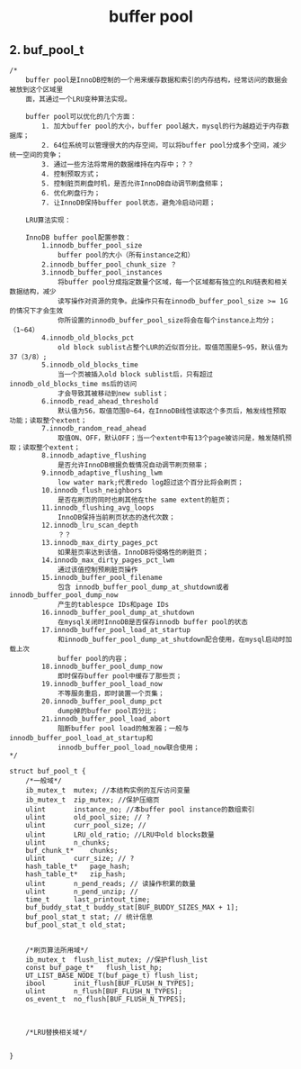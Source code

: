 # <center>buffer pool</center>

## 2. buf_pool_t

	/*
		buffer pool是InnoDB控制的一个用来缓存数据和索引的内存结构，经常访问的数据会被放到这个区域里
		面，其通过一个LRU变种算法实现。
		
		buffer pool可以优化的几个方面：
			1. 加大buffer pool的大小，buffer pool越大，mysql的行为越趋近于内存数据库；
			2. 64位系统可以管理很大的内存空间，可以将buffer pool分成多个空间，减少统一空间的竞争；
			3. 通过一些方法将常用的数据维持在内存中；？？
			4. 控制预取方式；
			5. 控制脏页刷盘时机，是否允许InnoDB自动调节刷盘频率；
			6. 优化刷盘行为；
			7. 让InnoDB保持buffer pool状态，避免冷启动问题；
		
		LRU算法实现：

		InnoDB buffer pool配置参数：
			1.innodb_buffer_pool_size
				buffer pool的大小（所有instance之和）
			2.innodb_buffer_pool_chunk_size ？
			3.innodb_buffer_pool_instances
				将buffer pool分成指定数量个区域，每一个区域都有独立的LRU链表和相关数据结构，减少
				读写操作对资源的竞争。此操作只有在innodb_buffer_pool_size >= 1G的情况下才会生效
				你所设置的innodb_buffer_pool_size将会在每个instance上均分；（1~64）
			4.innodb_old_blocks_pct
				old block sublist占整个LUR的近似百分比，取值范围是5~95，默认值为37（3/8）;
			5.innodb_old_blocks_time
				当一个页被插入old block sublist后，只有超过innodb_old_blocks_time ms后的访问
				才会导致其被移动到new sublist；
			6.innodb_read_ahead_threshold
				默认值为56，取值范围0~64，在InnoDB线性读取这个多页后，触发线性预取功能；读取整个extent；
			7.innodb_random_read_ahead
				取值ON、OFF，默认OFF；当一个extent中有13个page被访问是，触发随机预取；读取整个extent；
			8.innodb_adaptive_flushing
				是否允许InnoDB根据负载情况自动调节刷页频率；
			9.innodb_adaptive_flushing_lwm
				low water mark;代表redo log超过这个百分比将会刷页；
			10.innodb_flush_neighbors
				是否在刷页的同时也刷其他在the same extent的脏页；
			11.innodb_flushing_avg_loops
				InnoDB保持当前刷页状态的迭代次数；
			12.innodb_lru_scan_depth
				？？
			13.innodb_max_dirty_pages_pct
				如果脏页率达到该值，InnoDB将侵略性的刷脏页；
			14.innodb_max_dirty_pages_pct_lwm
				通过该值控制预刷脏页操作
			15.innodb_buffer_pool_filename
				包含 innodb_buffer_pool_dump_at_shutdown或者innodb_buffer_pool_dump_now
				产生的tablespce IDs和page IDs
			16.innodb_buffer_pool_dump_at_shutdown
				在mysql关闭时InnoDB是否保存innodb buffer pool的状态
			17.innodb_buffer_pool_load_at_startup
				和innodb_buffer_pool_dump_at_shutdown配合使用，在mysql启动时加载上次
				buffer pool的内容；
			18.innodb_buffer_pool_dump_now
				即时保存buffer pool中缓存了那些页；
			19.innodb_buffer_pool_load_now
				不等服务重启，即时装置一个页集；
			20.innodb_buffer_pool_dump_pct
				dump掉的buffer pool百分比；
			21.innodb_buffer_pool_load_abort
				阻断buffer pool load的触发器；一般与innodb_buffer_pool_load_at_startup和
				innodb_buffer_pool_load_now联合使用；
	*/

	struct buf_pool_t {
		/*一般域*/
		ib_mutex_t	mutex; //本结构实例的互斥访问变量
		ib_mutex_t	zip_mutex; //保护压缩页
		ulint		instance_no; //本buffer pool instance的数组索引
		ulint		old_pool_size; // ?
		ulint		curr_pool_size;	// 
		ulint		LRU_old_ratio; //LRU中old blocks数量
		ulint		n_chunks;
		buf_chunk_t*	chunks;
		ulint		curr_size; // ?
		hash_table_t*	page_hash;
		hash_table_t*	zip_hash;
		ulint		n_pend_reads; // 读操作积累的数量
		ulint		n_pend_unzip; // 
		time_t		last_printout_time;
		buf_buddy_stat_t buddy_stat[BUF_BUDDY_SIZES_MAX + 1];
		buf_pool_stat_t	stat; // 统计信息
		buf_pool_stat_t	old_stat; 
		

		/*刷页算法所用域*/
		ib_mutex_t	flush_list_mutex; //保护flush_list
		const buf_page_t*	flush_list_hp;
		UT_LIST_BASE_NODE_T(buf_page_t) flush_list;
		ibool		init_flush[BUF_FLUSH_N_TYPES];
		ulint		n_flush[BUF_FLUSH_N_TYPES];
		os_event_t	no_flush[BUF_FLUSH_N_TYPES];



		/*LRU替换相关域*/


	}